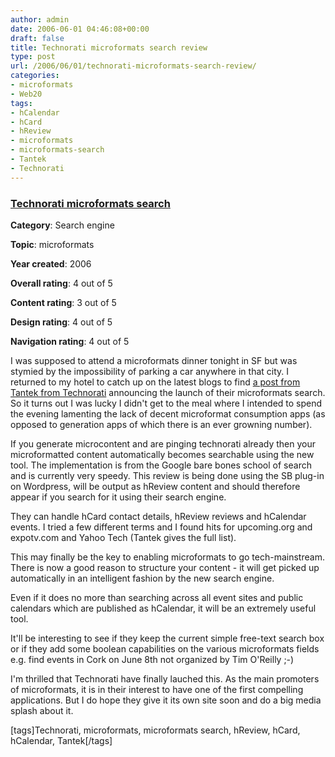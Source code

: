 ```yaml
---
author: admin
date: 2006-06-01 04:46:08+00:00
draft: false
title: Technorati microformats search review
type: post
url: /2006/06/01/technorati-microformats-search-review/
categories:
- microformats
- Web20
tags:
- hCalendar
- hCard
- hReview
- microformats
- microformats-search
- Tantek
- Technorati
---
```


	

					

### [Technorati microformats search](http://kitchen.technorati.com/search/)

						

**Category**: Search engine

			

**Topic**: microformats

			

**Year created**: 2006

				

**Overall rating**: 4 out of 5

		

**Content rating**: 3 out of 5

		

**Design rating**: 4 out of 5

		

**Navigation rating**: 4 out of 5

		

I was supposed to attend a microformats dinner tonight in SF but was stymied by the impossibility of parking a car anywhere in that city. I returned to my hotel to catch up on the latest blogs to find [a post from Tantek from Technorati](http://tantek.com/log/2006/05.html#d31t1802) announcing the launch of their microformats search. So it turns out I was lucky I didn't get to the meal where I intended to spend the evening lamenting the lack of decent microformat consumption apps (as opposed to generation apps of which there is an ever growning number).

If you generate microcontent and are pinging technorati already then your microformatted content automatically becomes searchable using the new tool. The implementation is from the Google bare bones school of search and is currently very speedy. This review is being done using the SB plug-in on Wordpress, will be output as hReview content and should therefore appear if you search for it using their search engine.

They can handle hCard contact details, hReview reviews and hCalendar events. I tried a few different terms and I found hits for upcoming.org and expotv.com and Yahoo Tech (Tantek gives the full list).

This may finally be the key to enabling microformats to go tech-mainstream. There is now a good reason to structure your content - it will get picked up automatically in an intelligent fashion by the new search engine. 

Even if it does no more than searching across all event sites and public calendars which are published as hCalendar, it will be an extremely useful tool.

It'll be interesting to see if they keep the current simple free-text search box or if they add some boolean capabilities on the various microformats fields e.g. find events in Cork on June 8th not organized by Tim O'Reilly ;-) 

I'm thrilled that Technorati have finally lauched this. As the main promoters of microformats, it is in their interest to have one of the first compelling applications. But I do hope they give it its own site soon and do a big media splash about it.

[tags]Technorati, microformats, microformats search, hReview, hCard, hCalendar, Tantek[/tags]

			




